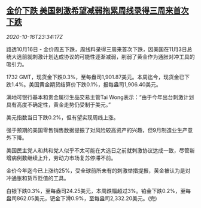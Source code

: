<!--1602892562000-->
[金价下跌 美国刺激希望减弱拖累周线录得三周来首次下跌](https://cn.reuters.com/article/global-precious-metal-drv-1017-idCNKBS271368)
------

<div><i>2020-10-16T23:34:17Z</i></div><p>路透10月16日 - 金价周五下跌，周线料录得三周来首次下跌，因美国在11月3日总统大选前就刺激计划达成协议的可能性逐渐减弱，削弱了黄金作为通胀对冲工具的吸引力。</p><p>1732 GMT，现货金下跌0.3%，至每盎司1,901.87美元。本周迄今，现货金已下跌1.4%。美国黄金期货结算价下跌0.1%，报每盎司1,906.40美元。</p><p>满地可银行基本和贵金属衍生品交易主管Tai Wong表示：“由于今年出台刺激计划具有高度不确定性，黄金走势仍受制于美元。”</p><p>美元指数当日下跌0.2%，但有望实现周线上涨。</p><p>强于预期的美国零售销售数据提振了对风险较高资产的兴趣，但9月制造业生产意外下降。</p><p>美国民主党人和共和党人似乎不太可能在大选日之前就刺激协议达成一致，尽管新增病例数继续上升，劳动力市场复苏停滞不前。</p><p>金价今年迄今已上涨约25%，受全球前所未有的刺激举措提振，黄金被认为是对冲通胀和货币贬值的工具。</p><p>白银下跌0.3%，至每盎司24.25美元，本周跌幅超过3%。铂金下跌0.2%，至每盎司862.05美元，钯金下滑0.9%，至每盎司2,332.20美元。(完)</p>
